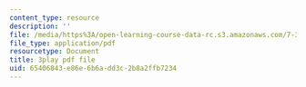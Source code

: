 ```yaml
---
content_type: resource
description: ''
file: /media/https%3A/open-learning-course-data-rc.s3.amazonaws.com/7-341-the-microbiome-and-drug-delivery-cross-species-communication-in-health-and-disease-spring-2018/65406843e86e6b6add3c2b8a2ffb7234_blD8f7MOhFQ.pdf
file_type: application/pdf
resourcetype: Document
title: 3play pdf file
uid: 65406843-e86e-6b6a-dd3c-2b8a2ffb7234
---
```

